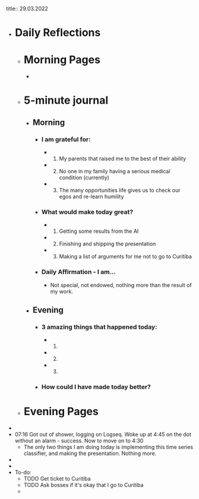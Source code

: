 title:: 29.03.2022

- # Daily Reflections
	- # Morning Pages
		-
	- # 5-minute journal
		- ## Morning
			- ### I am grateful for:
				- 1. My parents that raised me to the best of their ability
				- 2. No one in my family having a serious medical condition (currently)
				- 3. The many opportunities life gives us to check our egos and re-learn humility
			- ### What would make today great?
				- 1. Getting some results from the AI
				- 2. Finishing and shipping the presentation
				- 3. Making a list of arguments for me not to go to Curitiba
			- ### Daily Affirmation - I am...
				- Not special, not endowed, nothing more than the result of my work.
		- ## Evening
			- ### 3 amazing things that happened today:
				- 1.
				- 2.
				- 3.
			- ### How could I have made today better?
	- # Evening Pages
-
- 07:16 Got out of shower, logging on Logseq. Woke up at 4:45 on the dot without an alarm - success. Now to move on to 4:30
	- The only two things I am doing today is implementing this time series classifier, and making the presentation. Nothing more.
-
-
- To-do:
	- TODO Get ticket to Curitiba
	- TODO Ask bosses if it's okay that I go to Curitiba
	-
